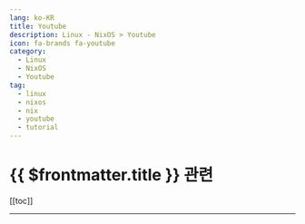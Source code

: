 ```yaml
---
lang: ko-KR
title: Youtube
description: Linux - NixOS > Youtube
icon: fa-brands fa-youtube
category:
  - Linux
  - NixOS
  - Youtube 
tag:
  - linux
  - nixos
  - nix
  - youtube
  - tutorial
---
```


# {{ $frontmatter.title }} 관련

[[toc]]

---

<MyYouTubeItems jsonName="yu-nixhero" /><!-- nixhero -->

<TagLinks />